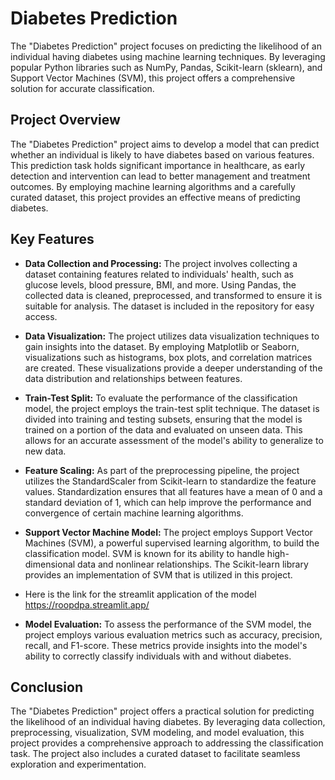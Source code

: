 # Diabetes Prediction

The "Diabetes Prediction" project focuses on predicting the likelihood of an individual having diabetes using machine learning techniques. By leveraging popular Python libraries such as NumPy, Pandas, Scikit-learn (sklearn), and Support Vector Machines (SVM), this project offers a comprehensive solution for accurate classification.

## Project Overview

The "Diabetes Prediction" project aims to develop a model that can predict whether an individual is likely to have diabetes based on various features. This prediction task holds significant importance in healthcare, as early detection and intervention can lead to better management and treatment outcomes. By employing machine learning algorithms and a carefully curated dataset, this project provides an effective means of predicting diabetes.

## Key Features

- **Data Collection and Processing:** The project involves collecting a dataset containing features related to individuals' health, such as glucose levels, blood pressure, BMI, and more. Using Pandas, the collected data is cleaned, preprocessed, and transformed to ensure it is suitable for analysis. The dataset is included in the repository for easy access.

- **Data Visualization:** The project utilizes data visualization techniques to gain insights into the dataset. By employing Matplotlib or Seaborn, visualizations such as histograms, box plots, and correlation matrices are created. These visualizations provide a deeper understanding of the data distribution and relationships between features.

- **Train-Test Split:** To evaluate the performance of the classification model, the project employs the train-test split technique. The dataset is divided into training and testing subsets, ensuring that the model is trained on a portion of the data and evaluated on unseen data. This allows for an accurate assessment of the model's ability to generalize to new data.

- **Feature Scaling:** As part of the preprocessing pipeline, the project utilizes the StandardScaler from Scikit-learn to standardize the feature values. Standardization ensures that all features have a mean of 0 and a standard deviation of 1, which can help improve the performance and convergence of certain machine learning algorithms.

- **Support Vector Machine Model:** The project employs Support Vector Machines (SVM), a powerful supervised learning algorithm, to build the classification model. SVM is known for its ability to handle high-dimensional data and nonlinear relationships. The Scikit-learn library provides an implementation of SVM that is utilized in this project.
- Here is the link for the streamlit application of the model https://roopdpa.streamlit.app/

- **Model Evaluation:** To assess the performance of the SVM model, the project employs various evaluation metrics such as accuracy, precision, recall, and F1-score. These metrics provide insights into the model's ability to correctly classify individuals with and without diabetes.

## Conclusion

The "Diabetes Prediction" project offers a practical solution for predicting the likelihood of an individual having diabetes. By leveraging data collection, preprocessing, visualization, SVM modeling, and model evaluation, this project provides a comprehensive approach to addressing the classification task. The project also includes a curated dataset to facilitate seamless exploration and experimentation.
